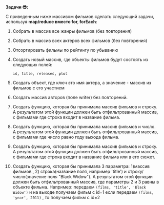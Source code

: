 **Задачи 😎:**

C приведенным ниже массивом фильмов сделать следующий задачи, используя **map/reduce вместо for, forEach**:

1. Собрать в массив все жанры фильмов (без повторения)
2. Собрать в массив всех актеров всех фильмов (без повторения)
3. Отсортировать фильмы по рейтингу по убыванию
4. Создать новый массив, где объекты фильмов будут состоять из следующих полей:

   `id, title, released, plot`

5. Создать объект, где ключ это имя актера, а значение - массив из фильмов с его участием
6. Создать массив авторов (поле writer) без повторений.
7. Создать функцию, которая бы принимала массив фильмов и строку. А результатом этой функции должен быть отфильтрованный массив, с фильмами где строка входит в название фильма.
8. Создать функцию, которая бы принимала массив фильмов и число. А результатом этой функции должен быть отфильтрованный массив, с фильмами где число равно году выхода фильма.
9. Создать функцию, которая бы принимала массив фильмов и строку. А результатом этой функции должен быть отфильтрованный массив, с фильмами где строка входит в название фильма или в его сюжет.
10. Создать функцию, которая бы принимала 3 параметра: 1)массив фильмов , 2) строка(название поля, например 'title') и строку/число(значение поля "Black Widow"). А результатом этой функции должен быть отфильтрованный массив, где параметры 2 и 3 равны в объекте фильма.
    Например: передаем `(films, 'title', 'Black Widow')` и на выходе получаем фильм с id=1
    если передаем `(films, 'year', 2011)` , то получаем фильм с id=2
